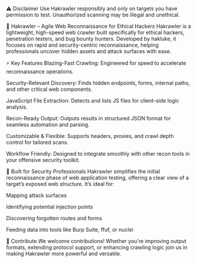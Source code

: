 ⚠️ Disclaimer
Use Hakrawler responsibly and only on targets you have permission to test. Unauthorized scanning may be illegal and unethical.

🔎 Hakrawler – Agile Web Reconnaissance for Ethical Hackers
Hakrawler is a lightweight, high-speed web crawler built specifically for ethical hackers, penetration testers, and bug bounty hunters. Developed by hakluke, it focuses on rapid and security-centric reconnaissance, helping professionals uncover hidden assets and attack surfaces with ease.

⚡ Key Features
Blazing-Fast Crawling: Engineered for speed to accelerate reconnaissance operations.

Security-Relevant Discovery: Finds hidden endpoints, forms, internal paths, and other critical web components.

JavaScript File Extraction: Detects and lists JS files for client-side logic analysis.

Recon-Ready Output: Outputs results in structured JSON format for seamless automation and parsing.

Customizable & Flexible: Supports headers, proxies, and crawl depth control for tailored scans.

Workflow Friendly: Designed to integrate smoothly with other recon tools in your offensive security toolkit.

🔐 Built for Security Professionals
Hakrawler simplifies the initial reconnaissance phase of web application testing, offering a clear view of a target’s exposed web structure. It’s ideal for:

Mapping attack surfaces

Identifying potential injection points

Discovering forgotten routes and forms

Feeding data into tools like Burp Suite, ffuf, or nuclei

🤝 Contribute
We welcome contributions! Whether you're improving output formats, extending protocol support, or enhancing crawling logic join us in making Hakrawler more powerful and versatile.

